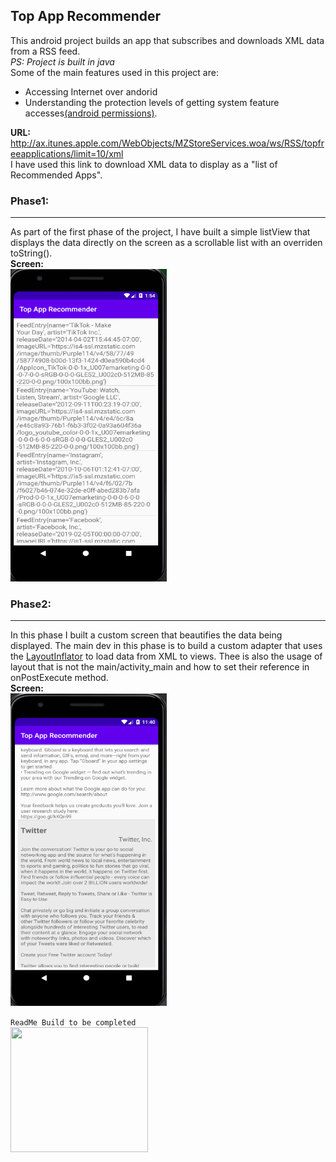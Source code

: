 ## Top App Recommender

  This android project builds an app that subscribes and downloads XML data from a RSS feed.  
  *PS: Project is built in java*  
  Some of the main features used in this project are:  
  * Accessing Internet over andorid  
  * Understanding the protection levels of getting system feature accesses[(android permissions)](https://developer.android.com/guide/topics/permissions/overview#normal-dangerous).  
  
  **URL:** http://ax.itunes.apple.com/WebObjects/MZStoreServices.woa/ws/RSS/topfreeapplications/limit=10/xml  
  I have used this link to download XML data to display as a "list of Recommended Apps".
  
  ### Phase1:
  ***  
  As part of the first phase of the project, I have built a simple listView that displays the data directly on the screen as a scrollable list with an overriden toString().  
  **Screen:**  
  <img src="https://github.com/Sarthak99/Android/blob/master/TopAppRecommender/screens/BasicList.PNG" width=250 height=500>  
  
  ### Phase2:
  ***
  In this phase I built a custom screen that beautifies the data being displayed. The main dev in this phase is to build a custom adapter that uses the [LayoutInflator](https://developer.android.com/reference/android/view/LayoutInflater) to load data from XML to views. Thee is also the usage of layout that is not the main/activity_main and how to set their reference in onPostExecute method.  
  **Screen:**  
  <img src="https://github.com/Sarthak99/Android/blob/master/TopAppRecommender/screens/CustomisedList1.PNG" width=250 height=500>
  

`ReadMe Build to be completed`  
<img src = "http://horticulture.tg.nic.in/img/work-in-progress-wip.jpg" width=220 height=200>
